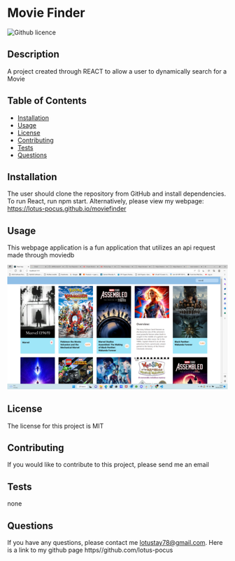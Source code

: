 # Movie Finder
  ![Github licence](http://img.shields.io/badge/license-MIT-yellow.svg)


  ## Description
  A project created through REACT to allow a user to dynamically search for a Movie

  ## Table of Contents
  - [Installation](#installation)
  - [Usage](#usage)
  - [License](#license)
  - [Contributing](#contributing)
  - [Tests](#tests)
  - [Questions](#questions)

  ## Installation
  The user should clone the repository from GitHub and install dependencies. To run React, run npm start. Alternatively, please view my webpage: https://lotus-pocus.github.io/moviefinder

  ## Usage
  This webpage application is a fun application that utilizes an api request made through moviedb 
 
  <img src =./src/images/description.png>


  ## License
  The license for this project is MIT

  ## Contributing
  If you would like to contribute to this project, please send me an email

  ## Tests
  none

  ## Questions
  If you have any questions, please contact me lotustay78@gmail.com. Here is a link to my github page https//github.com/lotus-pocus
